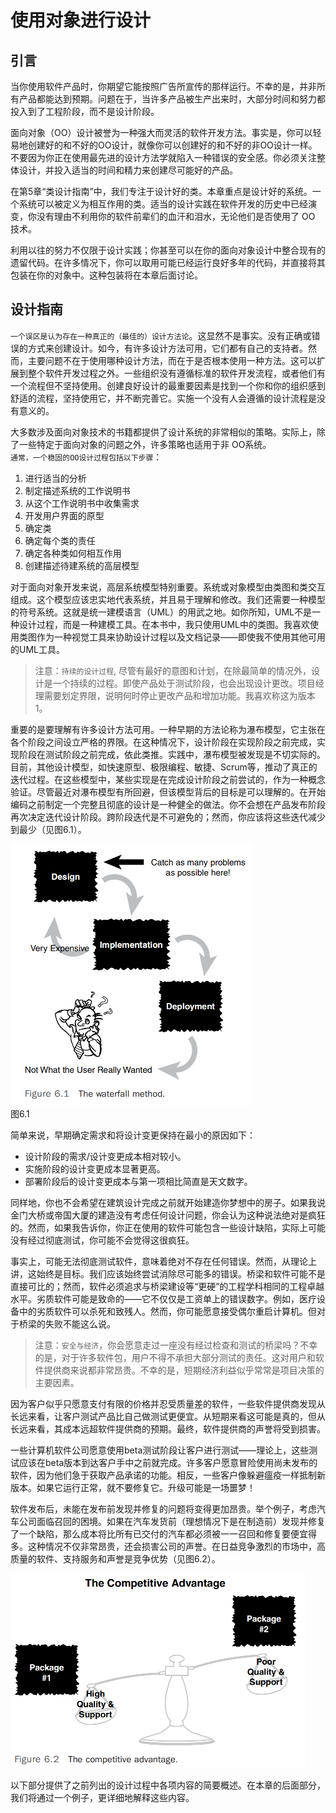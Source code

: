 # 使用对象进行设计       

## 引言     
当你使用软件产品时，你期望它能按照广告所宣传的那样运行。不幸的是，并非所有产品都能达到预期。问题在于，当许多产品被生产出来时，大部分时间和努力都投入到了工程阶段，而不是设计阶段。      

面向对象（OO）设计被誉为一种强大而灵活的软件开发方法。事实是，你可以轻易地创建好的和不好的OO设计，就像你可以创建好的和不好的非OO设计一样。不要因为你正在使用最先进的设计方法学就陷入一种错误的安全感。你必须关注整体设计，并投入适当的时间和精力来创建尽可能好的产品。      

在第5章“类设计指南”中，我们专注于设计好的类。本章重点是设计好的系统。一个系统可以被定义为相互作用的类。适当的设计实践在软件开发的历史中已经演变，你没有理由不利用你的软件前辈们的血汗和泪水，无论他们是否使用了 OO 技术。   

利用以往的努力不仅限于设计实践；你甚至可以在你的面向对象设计中整合现有的遗留代码。在许多情况下，你可以取用可能已经运行良好多年的代码，并直接将其包装在你的对象中。这种包装将在本章后面讨论。            

## 设计指南
`一个误区是认为存在一种真正的（最佳的）设计方法论`。这显然不是事实。没有正确或错误的方式来创建设计。如今，有许多设计方法可用，它们都有自己的支持者。然而，主要问题不在于使用哪种设计方法，而在于是否根本使用一种方法。这可以扩展到整个软件开发过程之外。一些组织没有遵循标准的软件开发流程，或者他们有一个流程但不坚持使用。创建良好设计的最重要因素是找到一个你和你的组织感到舒适的流程，坚持使用它，并不断完善它。实施一个没有人会遵循的设计流程是没有意义的。            

大多数涉及面向对象技术的书籍都提供了设计系统的非常相似的策略。实际上，除了一些特定于面向对象的问题之外，许多策略也适用于非 OO系统。      
`通常，一个稳固的OO设计过程包括以下步骤`：            
1. 进行适当的分析           
2. 制定描述系统的工作说明书         
3. 从这个工作说明书中收集需求           
4. 开发用户界面的原型           
5. 确定类           
6. 确定每个类的责任         
7. 确定各种类如何相互作用           
8. 创建描述待建系统的高层模型           

对于面向对象开发来说，高层系统模型特别重要。系统或对象模型由类图和类交互组成。这个模型应该忠实地代表系统，并且易于理解和修改。我们还需要一种模型的符号系统。这就是统一建模语言（UML）的用武之地。如你所知，UML不是一种设计过程，而是一种建模工具。在本书中，我只使用UML中的类图。我喜欢使用类图作为一种视觉工具来协助设计过程以及文档记录——即使我不使用其他可用的UML工具。      

>注意：`持续的设计过程`, 尽管有最好的意图和计划，在除最简单的情况外，设计是一个持续的过程。即使产品处于测试阶段，也会出现设计更改。项目经理需要划定界限，说明何时停止更改产品和增加功能。我喜欢称这为版本1。        

重要的是要理解有许多设计方法可用。一种早期的方法论称为瀑布模型，它主张在各个阶段之间设立严格的界限。在这种情况下，设计阶段在实现阶段之前完成，实现阶段在测试阶段之前完成，依此类推。实践中，瀑布模型被发现是不切实际的。目前，其他设计模型，如快速原型、极限编程、敏捷、Scrum等，推动了真正的迭代过程。在这些模型中，某些实现是在完成设计阶段之前尝试的，作为一种概念验证。尽管最近对瀑布模型有所回避，但该模型背后的目标是可以理解的。在开始编码之前制定一个完整且彻底的设计是一种健全的做法。你不会想在产品发布阶段再次决定迭代设计阶段。跨阶段迭代是不可避免的；然而，你应该将这些迭代减少到最少（见图6.1）。            

![dwo01](images/dwo01.png)  
图6.1       

简单来说，早期确定需求和将设计变更保持在最小的原因如下：        
* 设计阶段的需求/设计变更成本相对较小。     
* 实施阶段的设计变更成本显著更高。          
* 部署阶段后的设计变更成本与第一项相比简直是天文数字。          

同样地，你也不会希望在建筑设计完成之前就开始建造你梦想中的房子。如果我说金门大桥或帝国大厦的建造没有考虑任何设计问题，你会认为这种说法绝对是疯狂的。然而，如果我告诉你，你正在使用的软件可能包含一些设计缺陷，实际上可能没有经过彻底测试，你可能不会觉得这很疯狂。          

事实上，可能无法彻底测试软件，意味着绝对不存在任何错误。然而，从理论上讲，这始终是目标。我们应该始终尝试消除尽可能多的错误。桥梁和软件可能不是直接可比的；然而，软件必须追求与桥梁建设等“更硬”的工程学科相同的工程卓越水平。劣质软件可能是致命的——它不仅仅是工资单上的错误数字。例如，医疗设备中的劣质软件可以杀死和致残人。然而，你可能愿意接受偶尔重启计算机。但对于桥梁的失败不能这么说。            

>注意：`安全与经济`，你会愿意走过一座没有经过检查和测试的桥梁吗？不幸的是，对于许多软件包，用户不得不承担大部分测试的责任。这对用户和软件提供商来说都非常昂贵。不幸的是，短期经济利益似乎常常是项目决策的主要因素。         

因为客户似乎只愿意支付有限的价格并忍受质量差的软件，一些软件提供商发现从长远来看，让客户测试产品比自己做测试更便宜。从短期来看这可能是真的，但从长远来看，其成本远超软件提供商的预期。最终，软件提供商的声誉将受到损害。            

一些计算机软件公司愿意使用beta测试阶段让客户进行测试——理论上，这些测试应该在beta版本到达客户手中之前就完成。许多客户愿意冒险使用尚未发布的软件，因为他们急于获取产品承诺的功能。相反，一些客户像躲避瘟疫一样抵制新版本。如果它运行正常，就不要修复它。升级可能是一场噩梦！          

软件发布后，未能在发布前发现并修复的问题将变得更加昂贵。举个例子，考虑汽车公司面临召回的困境。如果在汽车发货前（理想情况下是在制造前）发现并修复了一个缺陷，那么成本将比所有已交付的汽车都必须被一一召回和修复要便宜得多。这种情况不仅非常昂贵，还会损害公司的声誉。在日益竞争激烈的市场中，高质量的软件、支持服务和声誉是竞争优势（见图6.2）。         

![dwo02](images/dwo02.png)      

以下部分提供了之前列出的设计过程中各项内容的简要概述。在本章的后面部分，我们将通过一个例子，更详细地解释这些内容。      

